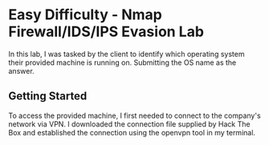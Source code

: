 # Easy Difficulty - Nmap Firewall/IDS/IPS Evasion Lab

In this lab, I was tasked by the client to identify which operating system their provided machine is running on. Submitting the OS name as the answer.  

## Getting Started
To access the provided machine, I first needed to connect to the company's network via VPN. I downloaded the connection file supplied by Hack The Box and established the connection using the openvpn tool in my terminal.

